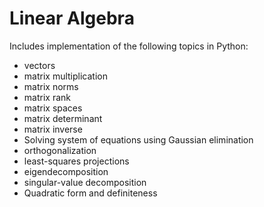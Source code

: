 # Linear Algebra
Includes implementation of the following topics in Python:

- vectors
- matrix multiplication
- matrix norms
- matrix rank
- matrix spaces
- matrix determinant
- matrix inverse
- Solving system of equations using Gaussian elimination
- orthogonalization
- least-squares projections
- eigendecomposition
- singular-value decomposition
- Quadratic form and definiteness
